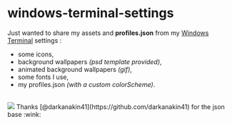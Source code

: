 # windows-terminal-settings  
Just wanted to share my assets and **profiles.json** from my [Windows Terminal](https://github.com/microsoft/terminal/) settings :  
  
- some icons,  
- background wallpapers _(psd template provided)_,  
- animated background wallpapers _(gif)_,  
- some fonts I use,  
- my profiles.json _(with a custom colorScheme)_.  
<br>
<img src="https://i.ibb.co/72qtx0v/git-img-wts.png">
Thanks [@darkanakin41](https://github.com/darkanakin41) for the json base :wink: